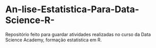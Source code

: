 # An-lise-Estatistica-Para-Data-Science-R-
Repositório feito para guardar atividades realizadas no curso da Data Science Academy, formação estatistica em R.
